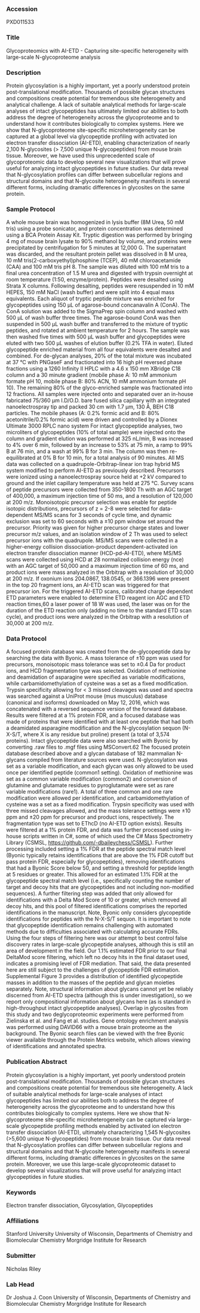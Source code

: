 ### Accession
PXD011533

### Title
Glycoproteomics with AI-ETD -  Capturing site-specific heterogeneity with large-scale N-glycoproteome analysis

### Description
Protein glycosylation is a highly important, yet a poorly understood protein post-translational modification. Thousands of possible glycan structures and compositions create potential for tremendous site heterogeneity and analytical challenge. A lack of suitable analytical methods for large-scale analyses of intact glycopeptides has ultimately limited our abilities to both address the degree of heterogeneity across the glycoproteome and to understand how it contributes biologically to complex systems. Here we show that N-glycoproteome site-specific microheterogeneity can be captured at a global level via glycopeptide profiling with activated ion electron transfer dissociation (AI-ETD), enabling characterization of nearly 2,100 N-glycosites (> 7,500 unique N-glycopeptides) from mouse brain tissue. Moreover, we have used this unprecedented scale of glycoproteomic data to develop several new visualizations that will prove useful for analyzing intact glycopeptides in future studies. Our data reveal that N-glycosylation profiles can differ between subcellular regions and structural domains and that N-glycosite heterogeneity manifests in several different forms, including dramatic differences in glycosites on the same protein.

### Sample Protocol
A whole mouse brain was homogenized in lysis buffer (8M Urea, 50 mM tris) using a probe sonicator, and protein concentration was determined using a BCA Protein Assay Kit. Tryptic digestion was performed by bringing 4 mg of mouse brain lysate to 90% methanol by volume, and proteins were precipitated by centrifugation for 5 minutes at 12,000 G. The supernatant was discarded, and the resultant protein pellet was dissolved in 8 M urea, 10 mM tris(2-carboxyethyl)phosphine (TCEP), 40 mM chloroacetamide (CAA) and 100 mM tris pH 8. The sample was diluted with 100 mM tris to a final urea concentration of 1.5 M urea and digested with trypsin overnight at room temperature (1:50, enzyme/protein). Peptides were desalted using Strata X columns.  Following desalting, peptides were resuspended in 10 mM HEPES, 150 mM NaCl (wash buffer) and were split into 4 equal mass equivalents. Each aliquot of tryptic peptide mixture was enriched for glycopeptides using 150 μL of agarose-bound concanavalin A (ConA). The ConA solution was added to the SigmaPrep spin column and washed with 500 μL of wash buffer three times. The agarose-bound ConA was then suspended in 500 μL wash buffer and transferred to the mixture of tryptic peptides, and rotated at ambient temperature for 2 hours. The sample was then washed five times with 500 μL wash buffer and glycopeptides were eluted with two 500 μL washes of elution buffer (0.2% TFA in water). Eluted glycopeptide enriched material from all four equivalents were desalted and combined. For de-glycan analyses, 20% of the total mixture was incubated at 37 °C with PNGaseF and fractionated into 16 high pH reversed phase fractions using a 1260 Infinity II HPLC with a 4.6 x 150 mm  XBridge C18 column and a 30 minute gradient (mobile phase A: 10 mM ammonium formate pH 10, mobile phase B: 80% ACN, 10 mM ammonium formate pH 10). The remaining 80% of the glyco-enriched sample was fractionated into 12 fractions. All samples were injected onto and separated over an in-house fabricated 75/360 μm I.D/O.D. bare fused silica capillary with an integrated nanoelectrospray tip and packed 30 cm with 1.7 μm, 130 Å, BEH C18 particles. The mobile phases (A: 0.2% formic acid and B: 80% acetonitrile/0.2% formic acid) were driven and controlled by a Dionex Ultimate 3000 RPLC nano system For intact glycopeptide analyses, two microliters of glycopeptides (10% of total sample) were injected onto the column and gradient elution was performed at 325 nL/min, B was increased to 4% over 6 min, followed by an increase to 53% at 75 min, a ramp to 99% B at 76 min, and a wash at 99% B for 3 min. The column was then re-equilibrated at 0% B for 10 min, for a total analysis of 90 minutes. All MS data was collected on a quadrupole-Orbitrap-linear ion trap hybrid MS system modified to perform AI-ETD as previously described. Precursors were ionized using a nanoelectrospray source held at +2 kV compared to ground and the inlet capillary temperature was held at 275 °C. Survey scans of peptide precursors were collected from 350-1800 Th with an AGC target of 400,000, a maximum injection time of 50 ms, and a resolution of 120,000 at 200 m/z. Monoisotopic precursor selection was enable for peptide isotopic distributions, precursors of z = 2-8 were selected for data-dependent MS/MS scans for 3 seconds of cycle time, and dynamic exclusion was set to 60 seconds with a ±10 ppm window set around the precursor. Priority was given for higher precursor charge states and lower precursor m/z values, and an isolation window of 2 Th was used to select precursor ions with the quadrupole. MS/MS scans were collected in a higher-energy collision dissociation-product dependent-activated ion electron transfer dissociation manner (HCD-pd-AI-ETD), where MS/MS scans were collected using HCD at 28 normalized collision energy (nce) with an AGC target of 50,000 and a maximum injection time of 60 ms, and product ions were mass analyzed in the Orbitrap with a resolution of 30,000 at 200 m/z. If oxonium ions 204.0867, 138.0545, or 366.1396 were present in the top 20 fragment ions, an AI-ETD scan was triggered for that precursor ion. For the triggered AI-ETD scans, calibrated charge dependent ETD parameters were enabled to determine ETD reagent ion AGC and ETD reaction times,60 a laser power of 18 W was used, the laser was on for the duration of the ETD reaction only (adding no time to the standard ETD scan cycle), and product ions were analyzed in the Orbitrap with a resolution of 30,000 at 200 m/z.

### Data Protocol
A focused protein database was created from the de-glycopeptide data by searching the data with Byonic. A mass tolerance of ±10 ppm was used for precursors, monoisotopic mass tolerance was set to ±0.4 Da for product ions, and HCD fragmentation type was selected. Oxidation of methionine and deamidation of asparagine were specified as variable modifications, while carbamidomethylation of cysteine was a set as a fixed modification. Trypsin specificity allowing for < 3 missed cleavages was used and spectra was searched against a UniProt mouse (mus musculus) database (canonical and isoforms) downloaded on May 12, 2016, which was concatenated with a reversed sequence version of the forward database. Results were filtered at a 1% protein FDR, and a focused database was made of proteins that were identified with at least one peptide that had both a deamidated asparagine modification and the N-glycosylation sequon (N-X-S/T, where X is any residue but proline) present (a total of 3,574 proteins). Intact glycopeptide data were also searched with Byonic by converting .raw files to .mgf files using MSConvert.62 The focused protein database described above and a glycan database of 182 mammalian N-glycans compiled from literature sources were used. N-glycosylation was set as a variable modification, and each glycan was only allowed to be used once per identified peptide (common1 setting). Oxidation of methionine was set as a common variable modification (common2) and conversion of glutamine and glutamate residues to pyroglutamate were set as rare variable modifications (rare1). A total of three common and one rare modification were allowed per identification, and carbamidomethylation of cysteine was a set as a fixed modification. Trypsin specificity was used with three missed cleavages allowed, and the mass tolerance settings were ±10 ppm and ±20 ppm for precursor and product ions, respectively. The fragmentation type was set to EThcD (no AI-ETD option exists). Results were filtered at a 1% protein FDR, and data was further processed using in-house scripts written in C#, some of which used the C# Mass Spectrometry Library (CSMSL, https://github.com/-dbaileychess/CSMSL). Further processing included setting a 1% FDR at the peptide spectral match level (Byonic typically retains identifications that are above the 1% FDR cutoff but pass protein FDR, especially for glycopeptides), removing identifications that had a Byonic Score below 50, and setting a threshold for peptide length at 5 residues or greater. This allowed for an estimated 1.1% FDR at the glycopeptide spectral match level (i.e., specifically counting the number of target and decoy hits that are glycopeptides and not including non-modified sequences). A further filtering step was added that only allowed for identifications with a Delta Mod Score of 10 or greater, which removed all decoy hits, and this pool of filtered identifications comprises the reported identifications in the manuscript. Note, Byonic only considers glycopeptide identifications for peptides with the N-X-S/T sequon. It is important to note that glycopeptide identification remains challenging with automated methods due to difficulties associated with calculating accurate FDRs. Using the four steps of filtering here was our attempt to best control false discovery rates in large-scale glycopeptide analyses, although this is still an area of development in the field. Our 1.1% estimated FDR prior to our final DeltaMod score filtering, which left no decoy hits in the final dataset used, indicates a promising level of FDR mediation. That said, the data presented here are still subject to the challenges of glycopeptide FDR estimation. Supplemental Figure 3 provides a distribution of identified glycopeptide masses in addition to the masses of the peptide and glycan moieties separately. Note, structural information about glycans cannot yet be reliably discerned from AI-ETD spectra (although this is under investigation), so we report only compositional information about glycans here (as is standard in high-throughput intact glycopeptide analyses). Overlap in glycosites from this study and two deglycoproteomic experiments were performed from Zielinska et al. and Fang et al. studies. Gene ontology enrichment analysis was performed using DAVID66 with a mouse brain proteome as the background. The Byonic search files can be viewed with the free Byonic viewer available through the Protein Metrics website, which allows viewing of identifications and annotated spectra. 

### Publication Abstract
Protein glycosylation is a highly important, yet poorly understood protein post-translational modification. Thousands of possible glycan structures and compositions create potential for tremendous site heterogeneity. A lack of suitable analytical methods for large-scale analyses of intact glycopeptides has limited our abilities both to address the degree of heterogeneity across the glycoproteome and to understand how this contributes biologically to complex systems. Here we show that N-glycoproteome site-specific microheterogeneity can be captured via large-scale glycopeptide profiling methods enabled by activated ion electron transfer dissociation (AI-ETD), ultimately characterizing 1,545 N-glycosites (&gt;5,600 unique N-glycopeptides) from mouse brain tissue. Our data reveal that N-glycosylation profiles can differ between subcellular regions and structural domains and that N-glycosite heterogeneity manifests in several different forms, including dramatic differences in glycosites on the same protein. Moreover, we use this large-scale glycoproteomic dataset to develop several visualizations that will prove useful for analyzing intact glycopeptides in future studies.

### Keywords
Electron transfer dissociation, Glycosylation, Glycopeptides

### Affiliations
Stanford University
University of Wisconsin, Departments of Chemistry and Biomolecular Chemistry Morgridge Institute for Research

### Submitter
Nicholas Riley

### Lab Head
Dr Joshua J. Coon
University of Wisconsin, Departments of Chemistry and Biomolecular Chemistry Morgridge Institute for Research


